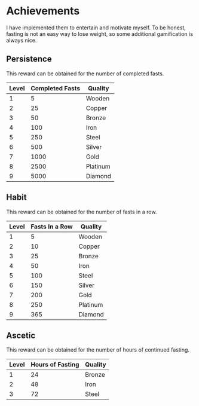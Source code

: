 # Achievements

I have implemented them to entertain and motivate myself. To be honest, fasting is not an easy way to lose weight, so some additional gamification is always nice.

## Persistence 

This reward can be obtained for the number of completed fasts.

| Level | Completed Fasts | Quality  |
|-------|-----------------|----------|
| 1     | 5               | Wooden   | 
| 2     | 25              | Copper   |
| 3     | 50              | Bronze   |
| 4     | 100             | Iron     |
| 5     | 250             | Steel    |
| 6     | 500             | Silver   |
| 7     | 1000            | Gold     |
| 8     | 2500            | Platinum |
| 9     | 5000            | Diamond  |

## Habit

This reward can be obtained for the number of fasts in a row.

| Level | Fasts In a Row | Quality  |
|-------|----------------|----------|
| 1     | 5              | Wooden   | 
| 2     | 10             | Copper   |
| 3     | 25             | Bronze   |
| 4     | 50             | Iron     |
| 5     | 100            | Steel    |
| 6     | 150            | Silver   |
| 7     | 200            | Gold     |
| 8     | 250            | Platinum |
| 9     | 365            | Diamond  |

## Ascetic

This reward can be obtained for the number of hours of continued fasting.

| Level | Hours of Fasting | Quality |
|-------|------------------|---------|
| 1     | 24               | Bronze  | 
| 2     | 48               | Iron    |
| 3     | 72               | Steel   |